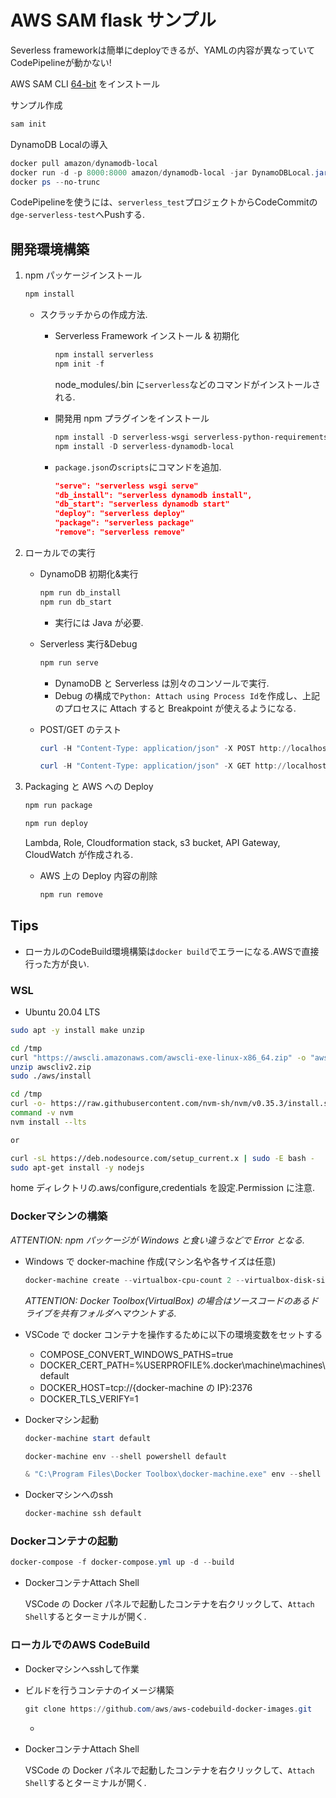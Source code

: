 # AWS SAM flask サンプル

Severless frameworkは簡単にdeployできるが、YAMLの内容が異なっていてCodePipelineが動かない!

AWS SAM CLI [64-bit]() をインストール

サンプル作成
```powershell
sam init
```

DynamoDB Localの導入

```powershell
docker pull amazon/dynamodb-local
docker run -d -p 8000:8000 amazon/dynamodb-local -jar DynamoDBLocal.jar -inMemory -sharedDb
docker ps --no-trunc
```


CodePipelineを使うには、`serverless_test`プロジェクトからCodeCommitの`dge-serverless-test`へPushする.


## 開発環境構築

1. npm パッケージインストール

   ```powershell
   npm install
   ```

   - スクラッチからの作成方法.

     - Serverless Framework インストール & 初期化

       ```powershell
       npm install serverless
       npm init -f
       ```

       node_modules/.bin に`serverless`などのコマンドがインストールされる.

     - 開発用 npm プラグインをインストール

       ```powershell
       npm install -D serverless-wsgi serverless-python-requirements serverless-offline-python
       npm install -D serverless-dynamodb-local
       ```

     - `package.json`の`scripts`にコマンドを追加.

       ```json
       "serve": "serverless wsgi serve"
       "db_install": "serverless dynamodb install",
       "db_start": "serverless dynamodb start"
       "deploy": "serverless deploy"
       "package": "serverless package"
       "remove": "serverless remove"
       ```

2. ローカルでの実行

   - DynamoDB 初期化&実行

     ```powershell
     npm run db_install
     npm run db_start
     ```

     - 実行には Java が必要.

   - Serverless 実行&Debug

     ```powershell
     npm run serve
     ```

     - DynamoDB と Serverless は別々のコンソールで実行.
     - Debug の構成で`Python: Attach using Process Id`を作成し、上記のプロセスに Attach すると Breakpoint が使えるようになる.

   - POST/GET のテスト

     ```powershell
     curl -H "Content-Type: application/json" -X POST http://localhost:5000/users -d '{"userId": "alexdebrie1", "name": "Alex DeBrie"}'
     ```

     ```powershell
     curl -H "Content-Type: application/json" -X GET http://localhost:5000/users/alexdebrie1
     ```

3. Packaging と AWS への Deploy

   ```powershell
   npm run package
   ```

   ```powershell
   npm run deploy
   ```

   Lambda, Role, Cloudformation stack, s3 bucket, API Gateway, CloudWatch が作成される.

   - AWS 上の Deploy 内容の削除

     ```cmd
     npm run remove
     ```

## Tips

- ローカルのCodeBuild環境構築は`docker build`でエラーになる.AWSで直接行った方が良い.

### WSL

- Ubuntu 20.04 LTS

```bash
sudo apt -y install make unzip
```

```bash
cd /tmp
curl "https://awscli.amazonaws.com/awscli-exe-linux-x86_64.zip" -o "awscliv2.zip"
unzip awscliv2.zip
sudo ./aws/install
```

```bash
cd /tmp
curl -o- https://raw.githubusercontent.com/nvm-sh/nvm/v0.35.3/install.sh | bash
command -v nvm
nvm install --lts

or

curl -sL https://deb.nodesource.com/setup_current.x | sudo -E bash -
sudo apt-get install -y nodejs
```

home ディレクトリの.aws/configure,credentials を設定.Permission に注意.

### Dockerマシンの構築

_ATTENTION: npm パッケージが Windows と食い違うなどで Error となる._

- Windows で docker-machine 作成(マシン名や各サイズは任意)

  ```powershell
  docker-machine create --virtualbox-cpu-count 2 --virtualbox-disk-size 20000 --virtualbox-memory 4096 default
  ```

  _ATTENTION: Docker Toolbox(VirtualBox) の場合はソースコードのあるドライブを共有フォルダへマウントする._

- VSCode で docker コンテナを操作するために以下の環境変数をセットする
  - COMPOSE_CONVERT_WINDOWS_PATHS=true
  - DOCKER_CERT_PATH=%USERPROFILE%\.docker\machine\machines\default
  - DOCKER_HOST=tcp://{docker-machine の IP}:2376
  - DOCKER_TLS_VERIFY=1

- Dockerマシン起動

  ```powershell
  docker-machine start default

  docker-machine env --shell powershell default

  & "C:\Program Files\Docker Toolbox\docker-machine.exe" env --shell powershell default | Invoke-Expression
  ```

- Dockerマシンへのssh

  ```powershell
  docker-machine ssh default
  ```

### Dockerコンテナの起動

```powershell
docker-compose -f docker-compose.yml up -d --build
```

- DockerコンテナAttach Shell

  VSCode の Docker パネルで起動したコンテナを右クリックして、`Attach Shell`するとターミナルが開く.

### ローカルでのAWS CodeBuild

- Dockerマシンへsshして作業
- ビルドを行うコンテナのイメージ構築

  ```powershell
  git clone https://github.com/aws/aws-codebuild-docker-images.git
  ```

  - 

- DockerコンテナAttach Shell

  VSCode の Docker パネルで起動したコンテナを右クリックして、`Attach Shell`するとターミナルが開く.